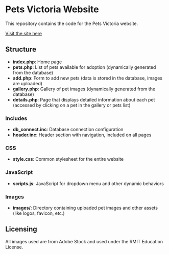 # Pets Victoria Website

This repository contains the code for the Pets Victoria website.

[Visit the site here](http://titan.csit.rmit.edu.au/~s3955172/wp/)

## Structure

- **index.php**: Home page
- **pets.php**: List of pets available for adoption (dynamically generated from the database)
- **add.php**: Form to add new pets (data is stored in the database, images are uploaded)
- **gallery.php**: Gallery of pet images (dynamically generated from the database)
- **details.php**: Page that displays detailed information about each pet (accessed by clicking on a pet in the gallery or pets list)

### Includes
- **db_connect.inc**: Database connection configuration
- **header.inc**: Header section with navigation, included on all pages

### CSS
- **style.css**: Common stylesheet for the entire website

### JavaScript
- **scripts.js**: JavaScript for dropdown menu and other dynamic behaviors

### Images
- **images/**: Directory containing uploaded pet images and other assets (like logos, favicon, etc.)

## Licensing

All images used are from Adobe Stock and used under the RMIT Education License.
